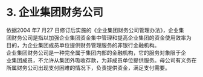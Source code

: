 # 3. 企业集团财务公司

依据2004 年7 月27 日修订后实施的《企业集团财务公司管理办法》，企业集<br />
    团财务公司是指以加强企业集团资金集中管理和提高企业集团的资金使用效率为<br />
    目的，为企业集团成员单位提供财务管理服务的非银行金融机构。<br />
    企业集团财务公司是一种完全属于集团内部的金融机构，它的服务对象限于企<br />
    业集团成员，不允许从集团外吸收存款，为非成员单位提供服务。母公司有义务在<br />
  所属财务公司出现支付困难的情况下，负责提供资金，满足支付需要。